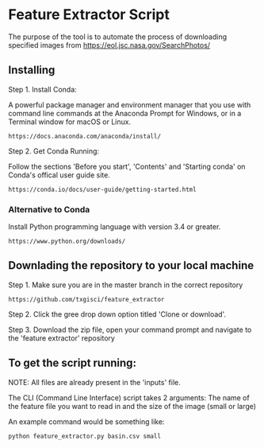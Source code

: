 # Feature Extractor Script

The purpose of the tool is to automate the process of downloading specified images from https://eol.jsc.nasa.gov/SearchPhotos/ 


## Installing
Step 1. Install Conda:

A powerful package manager and environment manager that you use with command line commands at the Anaconda Prompt for Windows, or in a Terminal window for macOS or Linux.
```
https://docs.anaconda.com/anaconda/install/
```


Step 2. Get Conda Running: 

Follow the sections 'Before you start', 'Contents' and 'Starting conda' on Conda's offical user guide site. 
```
https://conda.io/docs/user-guide/getting-started.html
```

### Alternative to Conda
Install Python programming language with version 3.4 or greater.

```
https://www.python.org/downloads/
```


## Downlading the repository to your local machine

Step 1. Make sure you are in the master branch in the correct repository
```
https://github.com/txgisci/feature_extractor
```

Step 2. Click the gree drop down option titled 'Clone or download'.

Step 3. Download the zip file, open your command prompt and navigate to the 'feature extractor' repository

## To get the script running:

NOTE: All files are already present in the 'inputs' file. 

The CLI (Command Line Interface) script takes 2 arguments: The name of the feature file you want to read in and the size of the image (small or large)

An example command would be something like:

```
python feature_extractor.py basin.csv small 
```






